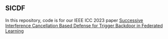 ## SICDF

In this repository, code is for our IEEE ICC 2023 paper [Successive Interference Cancellation Based Defense for Trigger Backdoor in Federated Learning](https://github.com/melamaze/SICDF)
